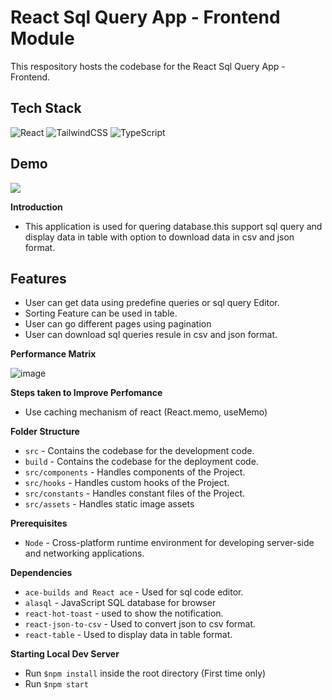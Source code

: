 # React Sql Query App - Frontend Module
This respository hosts the codebase for the React Sql Query App - Frontend.

##  Tech Stack

![React](https://img.shields.io/badge/react-%2320232a.svg?style=for-the-badge&logo=react&logoColor=%2361DAFB)
![TailwindCSS](https://img.shields.io/badge/tailwindcss-%2338B2AC.svg?style=for-the-badge&logo=tailwind-css&logoColor=white)
![TypeScript](https://img.shields.io/badge/typescript-typescript-blue)


## Demo

<a href="https://github.com/rishipurwar1/coding-space" target="blank">
<img src="https://img.shields.io/website?url=https://www.codingspace.codes&logo=github&style=flat-square" />
</a>

**Introduction**
- This application is used for quering database.this support sql query and display data in table with option to download data in csv and json format.
## Features
- User can get data using predefine queries or sql query Editor.
- Sorting Feature can be used in table.
- User can go different pages using pagination
- User can download sql queries resule in csv and json format.


**Performance Matrix**

![image](https://user-images.githubusercontent.com/35390781/190888030-4bfe5f82-526a-4a99-b80c-6975a3bbaa1c.png)

**Steps taken to Improve Perfomance**
- Use caching mechanism of react (React.memo, useMemo)

**Folder Structure**
- ```src``` - Contains the codebase for the development code.
- ```build``` - Contains the codebase for the deployment code.
- ```src/components``` - Handles components of the Project.
- ```src/hooks``` - Handles custom hooks of the Project.
- ```src/constants``` - Handles constant files of the Project.
- ```src/assets``` - Handles static image assets

**Prerequisites**
- ```Node``` - Cross-platform runtime environment for developing server-side and networking applications.


**Dependencies**
- ```ace-builds and React ace``` - Used for sql code editor.
- ```alasql``` - JavaScript SQL database for browser
- ```react-hot-toast``` - used to show the notification.
- ```react-json-to-csv``` - Used to convert json to csv format.
- ```react-table``` - Used to display data in table format.

**Starting Local Dev Server**
- Run ``$npm install`` inside the root directory (First time only)
- Run ``$npm start``


